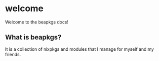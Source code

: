 # welcome

Welcome to the beapkgs docs!

## What is beapkgs?

It is a collection of nixpkgs and modules that I manage for myself and my friends.
